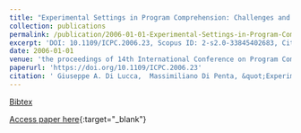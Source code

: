 ```yaml
---
title: "Experimental Settings in Program Comprehension: Challenges and Open Issues"
collection: publications
permalink: /publication/2006-01-01-Experimental-Settings-in-Program-Comprehension-Challenges-and-Open-Issues
excerpt: 'DOI: 10.1109/ICPC.2006.23, Scopus ID: 2-s2.0-33845402683, Cited by: 7'
date: 2006-01-01
venue: 'the proceedings of 14th International Conference on Program Comprehension (ICPC 2006), 14-16 June 2006, Athens, Greece'
paperurl: 'https://doi.org/10.1109/ICPC.2006.23'
citation: ' Giuseppe A. Di Lucca,  Massimiliano Di Penta, &quot;Experimental Settings in Program Comprehension: Challenges and Open Issues.&quot; the proceedings of 14th International Conference on Program Comprehension (ICPC 2006), 14-16 June 2006, Athens, Greece, 2006.'
---
```

[Bibtex](https://dblp.org/rec/bib/conf/iwpc/LuccaP06)

[Access paper here](https://doi.org/10.1109/ICPC.2006.23){:target="_blank"}
